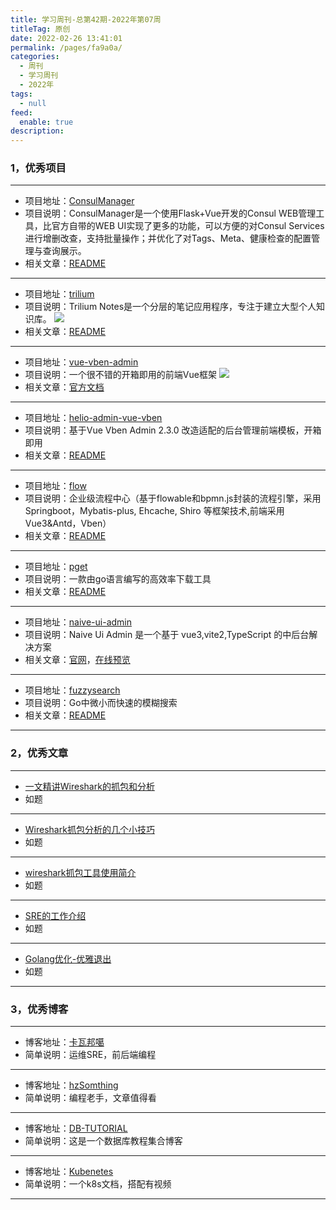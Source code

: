 ```yaml
---
title: 学习周刊-总第42期-2022年第07周
titleTag: 原创
date: 2022-02-26 13:41:01
permalink: /pages/fa9a0a/
categories: 
  - 周刊
  - 学习周刊
  - 2022年
tags: 
  - null
feed: 
  enable: true
description: 
---
```



### 1，优秀项目
  
---
- 项目地址：[ConsulManager](https://github.com/starsliao/ConsulManager)
- 项目说明：ConsulManager是一个使用Flask+Vue开发的Consul WEB管理工具，比官方自带的WEB UI实现了更多的功能，可以方便的对Consul Services进行增删改查，支持批量操作；并优化了对Tags、Meta、健康检查的配置管理与查询展示。
- 相关文章：[README](https://github.com/starsliao/ConsulManager#readme)
---
- 项目地址：[trilium](https://github.com/zadam/trilium)
- 项目说明：Trilium Notes是一个分层的笔记应用程序，专注于建立大型个人知识库。
	![](http://t.eryajf.net/imgs/2022/02/7b70201f236baff6.png)
- 相关文章：[README](https://github.com/zadam/trilium/blob/master/README-ZH_CN.md)
---
- 项目地址：[vue-vben-admin](https://github.com/vbenjs/vue-vben-admin)
- 项目说明：一个很不错的开箱即用的前端Vue框架
	![](http://t.eryajf.net/imgs/2022/02/474becd99bb43bc6.png)
- 相关文章：[官方文档](https://vvbin.cn/doc-next/)
---
- 项目地址：[helio-admin-vue-vben](https://github.com/uncarbon97/helio-admin-vue-vben)
- 项目说明：基于Vue Vben Admin 2.3.0 改造适配的后台管理前端模板，开箱即用
- 相关文章：[README](https://github.com/uncarbon97/helio-admin-vue-vben#readme)
---
- 项目地址：[flow](https://github.com/ecnice/flow)
- 项目说明：企业级流程中心（基于flowable和bpmn.js封装的流程引擎，采用Springboot，Mybatis-plus, Ehcache, Shiro 等框架技术,前端采用Vue3&Antd，Vben）
- 相关文章：[README](https://github.com/ecnice/flow#readme)
---
- 项目地址：[pget](https://github.com/Code-Hex/pget)
- 项目说明：一款由go语言编写的高效率下载工具
- 相关文章：[README](https://github.com/Code-Hex/pget#readme)
---
- 项目地址：[naive-ui-admin](https://github.com/jekip/naive-ui-admin)
- 项目说明：Naive Ui Admin 是一个基于 vue3,vite2,TypeScript 的中后台解决方案
- 相关文章：[官网](https://www.naiveadmin.com/home)，[在线预览](https://naive-ui-admin.vercel.app/)
---
- 项目地址：[fuzzysearch](https://github.com/lithammer/fuzzysearch)
- 项目说明：Go中微小而快速的模糊搜索
- 相关文章：[README](https://github.com/lithammer/fuzzysearch#readme)
---

### 2，优秀文章

---
- [一文精讲Wireshark的抓包和分析](https://www.freebuf.com/sectool/256745.html)
- 如题
---
- [Wireshark抓包分析的几个小技巧](https://www.cyub.vip/2020/12/06/Wireshark%E6%8A%93%E5%8C%85%E5%88%86%E6%9E%90%E7%9A%84%E5%87%A0%E4%B8%AA%E5%B0%8F%E6%8A%80%E5%B7%A7/)
- 如题
---
- [wireshark抓包工具使用简介](https://rain.baimuxym.cn/article/26)
- 如题
---
- [SRE的工作介绍](https://www.kawabangga.com/posts/4481)
- 如题
---
- [Golang优化-优雅退出](https://learnku.com/articles/65207)
- 如题
---

### 3，优秀博客

---
- 博客地址：[卡瓦邦噶](https://www.kawabangga.com/)
- 简单说明：运维SRE，前后端编程
---
- 博客地址：[hzSomthing](https://hedzr.com/)
- 简单说明：编程老手，文章值得看
---
- 博客地址：[DB-TUTORIAL](https://dunwu.github.io/db-tutorial/)
- 简单说明：这是一个数据库教程集合博客
---
- 博客地址：[Kubenetes](https://k8s.easydoc.net/docs/dRiQjyTY/28366845/6GiNOzyZ/9EX8Cp45)
- 简单说明：一个k8s文档，搭配有视频
---